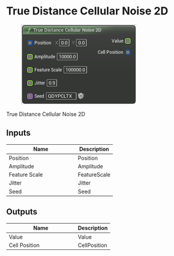 # True Distance Cellular Noise 2D

<div align="left" data-full-width="false"><figure><img src="../../../.gitbook/assets/true_distance_cellular_noise_2d.png" alt=""><figcaption></figcaption></figure></div>

True Distance Cellular Noise 2D

## Inputs

<table><thead><tr><th width="170">Name</th><th>Description</th></tr></thead><tbody><tr><td>Position</td><td>Position</td></tr><tr><td>Amplitude</td><td>Amplitude</td></tr><tr><td>Feature Scale</td><td>FeatureScale</td></tr><tr><td>Jitter</td><td>Jitter</td></tr><tr><td>Seed</td><td>Seed</td></tr></tbody></table>

## Outputs

<table><thead><tr><th width="170">Name</th><th>Description</th></tr></thead><tbody><tr><td>Value</td><td>Value</td></tr><tr><td>Cell Position</td><td>CellPosition</td></tr></tbody></table>
